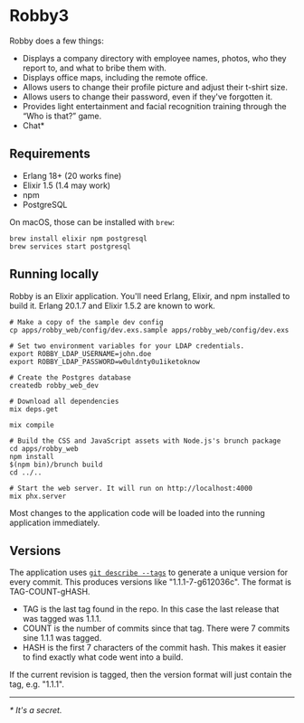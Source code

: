 # Robby3

Robby does a few things:

  * Displays a company directory with employee names, photos, who they report
    to, and what to bribe them with.
  * Displays office maps, including the remote office.
  * Allows users to change their profile picture and adjust their t-shirt size.
  * Allows users to change their password, even if they've forgotten it.
  * Provides light entertainment and facial recognition training through the
    “Who is that?” game.
  * Chat*

## Requirements

  * Erlang 18+ (20 works fine)
  * Elixir 1.5 (1.4 may work)
  * npm
  * PostgreSQL

On macOS, those can be installed with `brew`:

~~~
brew install elixir npm postgresql
brew services start postgresql
~~~

## Running locally
Robby is an Elixir application. You'll need Erlang, Elixir, and npm installed to
build it. Erlang 20.1.7 and Elixir 1.5.2 are known to work.

~~~
# Make a copy of the sample dev config
cp apps/robby_web/config/dev.exs.sample apps/robby_web/config/dev.exs

# Set two environment variables for your LDAP credentials.
export ROBBY_LDAP_USERNAME=john.doe
export ROBBY_LDAP_PASSWORD=w0uldnty0u1iketoknow

# Create the Postgres database
createdb robby_web_dev

# Download all dependencies
mix deps.get

mix compile

# Build the CSS and JavaScript assets with Node.js's brunch package
cd apps/robby_web
npm install
$(npm bin)/brunch build
cd ../..

# Start the web server. It will run on http://localhost:4000
mix phx.server
~~~

Most changes to the application code will be loaded into the running application
immediately.

## Versions

The application uses [`git describe --tags`](git-describe) to generate a unique
version for every commit. This produces versions like "1.1.1-7-g612036c". The
format is TAG-COUNT-gHASH.

  * TAG is the last tag found in the repo. In this case the last release that
    was tagged was 1.1.1.
  * COUNT is the number of commits since that tag. There were 7 commits sine
    1.1.1 was tagged.
  * HASH is the first 7 characters of the commit hash. This makes it easier to
    find exactly what code went into a build.

If the current revision is tagged, then the version format will just contain the
tag, e.g. "1.1.1".

----
_* It's a secret._

[git-describe]: https://www.git-scm.com/docs/git-describe
